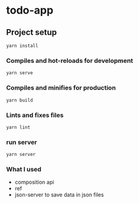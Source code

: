 # todo-app

## Project setup
```
yarn install
```

### Compiles and hot-reloads for development
```
yarn serve
```

### Compiles and minifies for production
```
yarn build
```

### Lints and fixes files
```
yarn lint
```

### run server 
```
yarn server
```

### What I used
- composition api
- ref
- json-server to save data in json files
